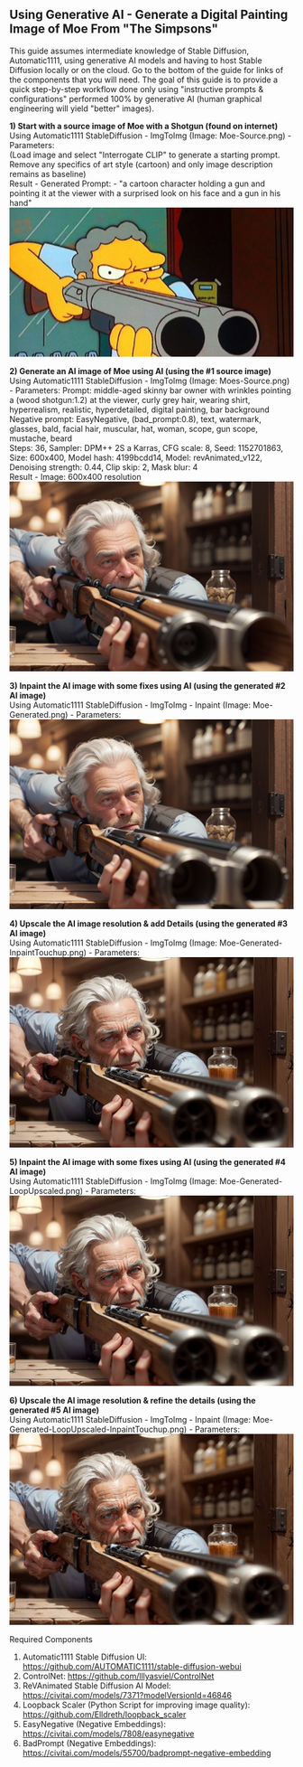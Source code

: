 ## Using Generative AI - Generate a Digital Painting Image of Moe From "The Simpsons"

This guide assumes intermediate knowledge of Stable Diffusion, Automatic1111, using generative AI models and having to host Stable Diffusion locally or on the cloud. Go to the bottom of the guide for links of the components that you will need. The goal of this guide is to provide a quick step-by-step workflow done only using "instructive prompts & configurations" performed 100% by generative AI (human graphical engineering will yield "better" images).  

**1) Start with a source image of Moe with a Shotgun (found on internet)**  
Using Automatic1111 StableDiffusion - ImgToImg (Image: Moe-Source.png) - Parameters:  
(Load image and select "Interrogate CLIP" to generate a starting prompt. Remove any specifics of art style (cartoon) and only image description remains as baseline)  
Result - Generated Prompt: - "a cartoon character holding a gun and pointing it at the viewer with a surprised look on his face and a gun in his hand"  
![Moe Source](https://github.com/bartczernicki/StableDiffusion/blob/main/ImgToImg/Simpsons/Moe/Moe-Source.jpg)

**2) Generate an AI image of Moe using AI (using the #1 source image)**  
Using Automatic1111 StableDiffusion - ImgToImg (Image: Moes-Source.png) - Parameters:
Prompt: middle-aged skinny bar owner with wrinkles pointing a (wood shotgun:1.2) at the viewer, curly grey hair, wearing shirt, hyperrealism, realistic, hyperdetailed, digital painting, bar background  
Negative prompt: EasyNegative, (bad_prompt:0.8), text, watermark, glasses, bald, facial hair, muscular, hat, woman, scope, gun scope, mustache, beard  
Steps: 36, Sampler: DPM++ 2S a Karras, CFG scale: 8, Seed: 1152701863, Size: 600x400, Model hash: 4199bcdd14, Model: revAnimated_v122, Denoising strength: 0.44, Clip skip: 2, Mask blur: 4  
Result - Image: 600x400 resolution
![Moe Generated](https://github.com/bartczernicki/StableDiffusion/blob/main/ImgToImg/Simpsons/Moe/Moe-Generated.png)

**3) Inpaint the AI image with some fixes using AI (using the generated #2 AI image)**  
Using Automatic1111 StableDiffusion - ImgToImg - Inpaint (Image: Moe-Generated.png) - Parameters:  
![Moe Generated-Inpaint](https://github.com/bartczernicki/StableDiffusion/blob/main/ImgToImg/Simpsons/Moe/Moe-Generated-InpaintTouchup.png)

**4) Upscale the AI image resolution & add Details (using the generated #3 AI image)**  
Using Automatic1111 StableDiffusion - ImgToImg (Image: Moe-Generated-InpaintTouchup.png) - Parameters:  
![Moe Generated-LoopUpscaled](https://github.com/bartczernicki/StableDiffusion/blob/main/ImgToImg/Simpsons/Moe/Moe-Generated-LoopUpscaled.png)

**5) Inpaint the AI image with some fixes using AI (using the generated #4 AI image)**  
Using Automatic1111 StableDiffusion - ImgToImg (Image: Moe-Generated-LoopUpscaled.png) - Parameters:  
![Moe Generated-LoopUpscaled-Inpaint](https://github.com/bartczernicki/StableDiffusion/blob/main/ImgToImg/Simpsons/Moe/Moe-Generated-LoopUpscaled-InpaintTouchup.png)

**6) Upscale the AI image resolution & refine the details (using the generated #5 AI image)**  
Using Automatic1111 StableDiffusion - ImgToImg - Inpaint (Image: Moe-Generated-LoopUpscaled-InpaintTouchup.png) - Parameters:  
![Moe Generated-4KPlus](https://github.com/bartczernicki/StableDiffusion/blob/main/ImgToImg/Simpsons/Moe/Moe-Generated-4KPlus.jpg)

Required Components
1) Automatic1111 Stable Diffusion UI: https://github.com/AUTOMATIC1111/stable-diffusion-webui  
2) ControlNet: https://github.com/lllyasviel/ControlNet  
3) ReVAnimated Stable Diffusion AI Model: https://civitai.com/models/7371?modelVersionId=46846  
4) Loopback Scaler (Python Script for improving image quality): https://github.com/Elldreth/loopback_scaler  
5) EasyNegative (Negative Embeddings): https://civitai.com/models/7808/easynegative  
6) BadPrompt (Negative Embeddings): https://civitai.com/models/55700/badprompt-negative-embedding  
